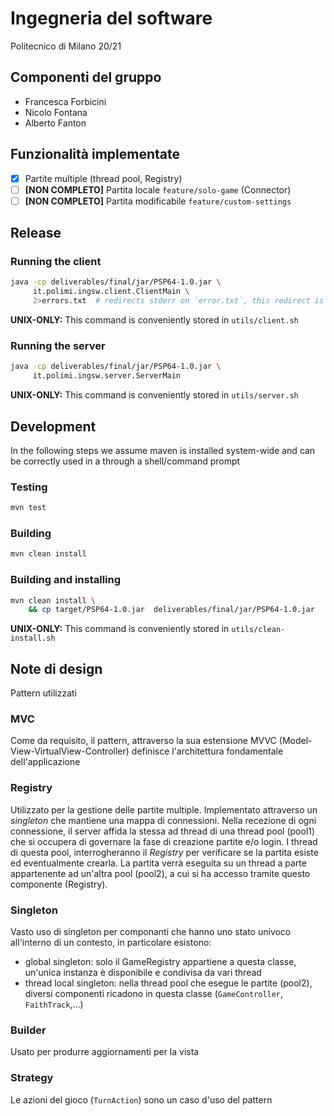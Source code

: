 # Ingegneria del software 
Politecnico di Milano 20/21
## Componenti del gruppo
- Francesca Forbicini
- Nicolo Fontana
- Alberto Fanton
## Funzionalità implementate
- [x] Partite multiple (thread pool, Registry)
- [ ] **[NON COMPLETO]** Partita locale `feature/solo-game` (Connector)
- [ ] **[NON COMPLETO]** Partita modificabile `feature/custom-settings`
## Release
### Running the client
```bash
java -cp deliverables/final/jar/PSP64-1.0.jar \
     it.polimi.ingsw.client.ClientMain \
     2>errors.txt  # redirects stderr on `error.txt`, this redirect is useful while using the CLI 
```
**UNIX-ONLY:** This command is conveniently stored in `utils/client.sh`

### Running the server
```bash
java -cp deliverables/final/jar/PSP64-1.0.jar \
     it.polimi.ingsw.server.ServerMain
```
**UNIX-ONLY:** This command is conveniently stored in `utils/server.sh`


## Development
In the following steps we assume maven is installed system-wide and can be correctly used in a through a shell/command prompt
### Testing
```bash
mvn test
```
### Building
```bash
mvn clean install
```
### Building and installing
```bash
mvn clean install \
    && cp target/PSP64-1.0.jar  deliverables/final/jar/PSP64-1.0.jar
```
**UNIX-ONLY:** This command is conveniently stored in `utils/clean-install.sh`

## Note di design
Pattern utilizzati
### MVC
Come da requisito, il pattern, attraverso la sua estensione MVVC (Model-View-VirtualView-Controller) definisce l'architettura fondamentale dell'applicazione

### Registry
Utilizzato per la gestione delle partite multiple. 
Implementato attraverso un *singleton* che mantiene una mappa di connessioni. Nella recezione di ogni connessione, il server affida la stessa ad thread di una thread pool (pool1) che si occupera di governare la fase di creazione partite e/o login.
I thread di questa pool, interrogheranno il *Registry* per verificare se la partita esiste ed eventualmente crearla.
La partita verrà eseguita su un thread a parte appartenente ad un'altra pool (pool2), a cui si ha accesso tramite questo componente (Registry).

### Singleton
Vasto uso di singleton per componanti che hanno uno stato univoco all'interno di un contesto, in particolare esistono:
- global singleton: solo il GameRegistry appartiene a questa classe, un'unica instanza è disponibile e condivisa da vari thread
- thread local singleton: nella thread pool che esegue le partite (pool2), diversi componenti ricadono in questa classe (`GameController`, `FaithTrack`,...)

### Builder
Usato per produrre aggiornamenti per la vista

### Strategy
Le azioni del gioco (`TurnAction`) sono un caso d'uso del pattern
